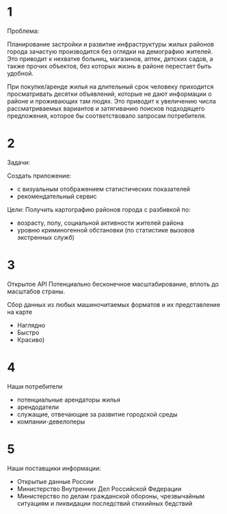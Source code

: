 # 1

Проблема: 

Планирование застройки и развитие инфраструктуры жилых
районов города зачастую производится без оглядки на
демографию жителей. Это приводит к нехватке больниц,
магазинов, аптек, детских садов, а также прочих объектов, без
которых жизнь в районе перестает быть удобной.


При покупке/аренде жилья на длительный срок человеку
приходится просматривать десятки объявлений, которые не дают
информации о районе и проживающих там людях. Это приводит к
увеличению числа рассматриваемых вариантов и затягиванию
поисков подходящего предложения, которое бы соответствовало
запросам потребителя.

# 2

Задачи:

Создать приложение:
- с визуальным отображением статистических показателей
- рекомендательный сервис

Цели:
Получить картографию районов города с разбивкой по:
- возрасту, полу, социальной активности жителей района
- уровню криминогенной обстановки (по статистике вызовов
экстренных служб)

# 3

Открытое API
Потенциально бесконечное масштабирование, вплоть до масштабов страны.

Сбор данных из любых машиночитаемых форматов и их представление на карте

+ Наглядно
+ Быстро
+ Красиво)

# 4

Наши потребители
- потенциальные арендаторы жилья
- арендодатели
- служащие, отвечающие за развитие городской среды
- компании-девелоперы

# 5

Наши поставщики информации:
- Открытые данные России
- Министерство Внутренних Дел Российской Федерации
- Министерство по делам гражданской обороны, чрезвычайным ситуациям и ликвидации последствий стихийных бедствий
